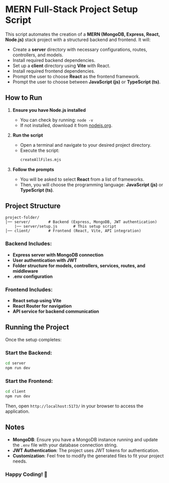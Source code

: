 # MERN Full-Stack Project Setup Script

This script automates the creation of a **MERN (MongoDB, Express, React, Node.js)** stack project with a structured backend and frontend. It will:

- Create a **server** directory with necessary configurations, routes, controllers, and models.
- Install required backend dependencies.
- Set up a **client** directory using **Vite** with React.
- Install required frontend dependencies.
- Prompt the user to choose **React** as the frontend framework.
- Prompt the user to choose between **JavaScript (js)** or **TypeScript (ts)**.

## How to Run

1. **Ensure you have Node.js installed**
   - You can check by running: `node -v`
   - If not installed, download it from [nodejs.org](https://nodejs.org/).

2. **Run the script**
   - Open a terminal and navigate to your desired project directory.
   - Execute the script:
     ```sh
     createAllFiles.mjs
     ```

3. **Follow the prompts**
   - You will be asked to select **React** from a list of frameworks.
   - Then, you will choose the programming language: **JavaScript (js)** or **TypeScript (ts)**.

## Project Structure

```
project-folder/
│── server/        # Backend (Express, MongoDB, JWT authentication)
    |── server/setup.js       # This setup script
│── client/        # Frontend (React, Vite, API integration)
```

### Backend Includes:
- **Express server with MongoDB connection**
- **User authentication with JWT**
- **Folder structure for models, controllers, services, routes, and middleware**
- **.env configuration**

### Frontend Includes:
- **React setup using Vite**
- **React Router for navigation**
- **API service for backend communication**

## Running the Project

Once the setup completes:

### Start the Backend:
```sh
cd server
npm run dev
```

### Start the Frontend:
```sh
cd client
npm run dev
```

Then, open `http://localhost:5173/` in your browser to access the application.

## Notes
- **MongoDB**: Ensure you have a MongoDB instance running and update the `.env` file with your database connection string.
- **JWT Authentication**: The project uses JWT tokens for authentication.
- **Customization**: Feel free to modify the generated files to fit your project needs.

### Happy Coding! 🚀

